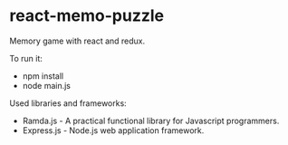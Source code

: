 # react-memo-puzzle
Memory game with react and redux. 

To run it:
- npm install 
- node main.js

Used libraries and frameworks:
- Ramda.js - A practical functional library for Javascript programmers.
- Express.js - Node.js web application framework.

